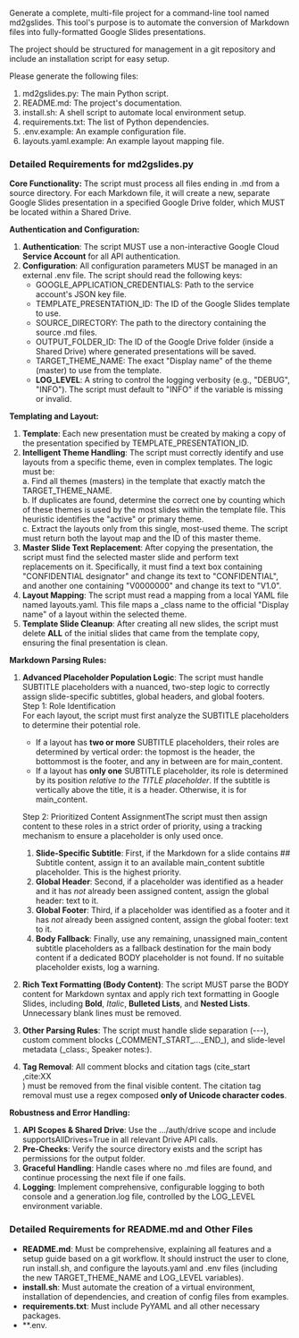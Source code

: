 Generate a complete, multi-file project for a command-line tool named md2gslides. This tool's purpose is to automate the conversion of Markdown files into fully-formatted Google Slides presentations.

The project should be structured for management in a git repository and include an installation script for easy setup.

Please generate the following files:

1. md2gslides.py: The main Python script.  
2. README.md: The project's documentation.  
3. install.sh: A shell script to automate local environment setup.  
4. requirements.txt: The list of Python dependencies.  
5. .env.example: An example configuration file.  
6. layouts.yaml.example: An example layout mapping file.

### **Detailed Requirements for md2gslides.py**

**Core Functionality:** The script must process all files ending in .md from a source directory. For each Markdown file, it will create a new, separate Google Slides presentation in a specified Google Drive folder, which MUST be located within a Shared Drive.

**Authentication and Configuration:**

1. **Authentication**: The script MUST use a non-interactive Google Cloud **Service Account** for all API authentication.  
2. **Configuration**: All configuration parameters MUST be managed in an external .env file. The script should read the following keys:  
   * GOOGLE\_APPLICATION\_CREDENTIALS: Path to the service account's JSON key file.  
   * TEMPLATE\_PRESENTATION\_ID: The ID of the Google Slides template to use.  
   * SOURCE\_DIRECTORY: The path to the directory containing the source .md files.  
   * OUTPUT\_FOLDER\_ID: The ID of the Google Drive folder (inside a Shared Drive) where generated presentations will be saved.  
   * TARGET\_THEME\_NAME: The exact "Display name" of the theme (master) to use from the template.  
   * **LOG\_LEVEL**: A string to control the logging verbosity (e.g., "DEBUG", "INFO"). The script must default to "INFO" if the variable is missing or invalid.

**Templating and Layout:**

1. **Template**: Each new presentation must be created by making a copy of the presentation specified by TEMPLATE\_PRESENTATION\_ID.  
2. **Intelligent Theme Handling**: The script must correctly identify and use layouts from a specific theme, even in complex templates. The logic must be:  
   a. Find all themes (masters) in the template that exactly match the TARGET\_THEME\_NAME.  
   b. If duplicates are found, determine the correct one by counting which of these themes is used by the most slides within the template file. This heuristic identifies the "active" or primary theme.  
   c. Extract the layouts only from this single, most-used theme. The script must return both the layout map and the ID of this master theme.  
3. **Master Slide Text Replacement**: After copying the presentation, the script must find the selected master slide and perform text replacements on it. Specifically, it must find a text box containing "CONFIDENTIAL designator" and change its text to "CONFIDENTIAL", and another one containing "V0000000" and change its text to "V1.0".  
4. **Layout Mapping**: The script must read a mapping from a local YAML file named layouts.yaml. This file maps a \_class name to the official "Display name" of a layout within the selected theme.  
5. **Template Slide Cleanup**: After creating all new slides, the script must delete **ALL** of the initial slides that came from the template copy, ensuring the final presentation is clean.

**Markdown Parsing Rules:**

1. **Advanced Placeholder Population Logic**: The script must handle SUBTITLE placeholders with a nuanced, two-step logic to correctly assign slide-specific subtitles, global headers, and global footers.  
   Step 1: Role Identification  
   For each layout, the script must first analyze the SUBTITLE placeholders to determine their potential role.  
   * If a layout has **two or more** SUBTITLE placeholders, their roles are determined by vertical order: the topmost is the header, the bottommost is the footer, and any in between are for main\_content.  
   * If a layout has **only one** SUBTITLE placeholder, its role is determined by its position *relative to the TITLE placeholder*. If the subtitle is vertically above the title, it is a header. Otherwise, it is for main\_content.

   Step 2: Prioritized Content AssignmentThe script must then assign content to these roles in a strict order of priority, using a tracking mechanism to ensure a placeholder is only used once.

   1. **Slide-Specific Subtitle**: First, if the Markdown for a slide contains \#\# Subtitle content, assign it to an available main\_content subtitle placeholder. This is the highest priority.  
   2. **Global Header**: Second, if a placeholder was identified as a header and it has *not* already been assigned content, assign the global header: text to it.  
   3. **Global Footer**: Third, if a placeholder was identified as a footer and it has *not* already been assigned content, assign the global footer: text to it.  
   4. **Body Fallback**: Finally, use any remaining, unassigned main\_content subtitle placeholders as a fallback destination for the main body content if a dedicated BODY placeholder is not found. If no suitable placeholder exists, log a warning.  
2. **Rich Text Formatting (Body Content)**: The script MUST parse the BODY content for Markdown syntax and apply rich text formatting in Google Slides, including **Bold**, *Italic*, **Bulleted Lists**, and **Nested Lists**. Unnecessary blank lines must be removed.  
3. **Other Parsing Rules**: The script must handle slide separation (---), custom comment blocks (\_COMMENT\_START\_...\_END\_), and slide-level metadata (\_class:, Speaker notes:).  
4. **Tag Removal**: All comment blocks and citation tags (cite\_start  
   ,cite:XX  
   ) must be removed from the final visible content. The citation tag removal must use a regex composed **only of Unicode character codes**.

**Robustness and Error Handling:**

1. **API Scopes & Shared Drive**: Use the .../auth/drive scope and include supportsAllDrives=True in all relevant Drive API calls.  
2. **Pre-Checks**: Verify the source directory exists and the script has permissions for the output folder.  
3. **Graceful Handling**: Handle cases where no .md files are found, and continue processing the next file if one fails.  
4. **Logging**: Implement comprehensive, configurable logging to both console and a generation.log file, controlled by the LOG\_LEVEL environment variable.

### **Detailed Requirements for README.md and Other Files**

* **README.md**: Must be comprehensive, explaining all features and a setup guide based on a git workflow. It should instruct the user to clone, run install.sh, and configure the layouts.yaml and .env files (including the new TARGET\_THEME\_NAME and LOG\_LEVEL variables).  
* **install.sh**: Must automate the creation of a virtual environment, installation of dependencies, and creation of config files from examples.  
* **requirements.txt**: Must include PyYAML and all other necessary packages.  
* \*\*.env.